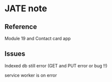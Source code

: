 # JATE note

## Reference

Module 19 and Contact card app

## Issues


Indexed db still error (GET and PUT error or bug !!)

service worker is on error 


